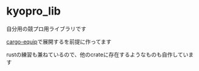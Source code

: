 # kyopro_lib

自分用の競プロ用ライブラリです

[cargo-equip](https://github.com/qryxip/cargo-equip)で展開するを前提に作ってます

rustの練習も兼ねているので、他のcrateに存在するようなものも自作しています
